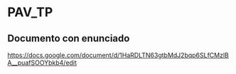 # PAV_TP

## Documento con enunciado
https://docs.google.com/document/d/1HaRDLTN63gtbMdJ2bqp6SLfCMzlBA__puafSOOYbkb4/edit
